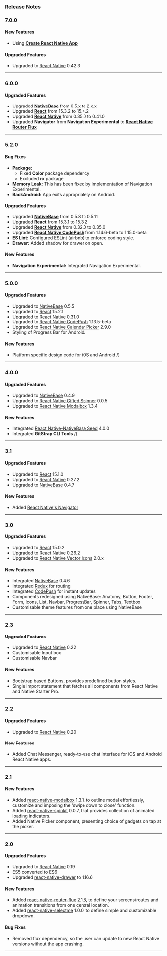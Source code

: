 ### Release Notes

### 7.0.0

#### New Features

*   Using [**Create React Native App**](https://github.com/react-community/create-react-native-app)

#### Upgraded Features

*   Upgraded to [React Native](https://github.com/facebook/react-native) 0.42.3

* * *

### 6.0.0

#### Upgraded Features

*   Upgraded [**NativeBase**](https://github.com/GeekyAnts/NativeBase) from 0.5.x to 2.x.x
*   Upgraded [**React**](https://facebook.github.io/react/) from 15.3.2 to 15.4.2
*   Upgraded [**React Native**](https://github.com/facebook/react-native) from 0.35.0 to 0.41.0
*   Upgraded **Navigator** from **Navigation Experimental** to [**React Native Router Flux**](https://github.com/aksonov/react-native-router-flux)

* * *

### 5.2.0

#### Bug Fixes

*   **Package:**
    *   Fixed **Color** package dependency
    *   Excluded **rx** package
*   **Memory Leak:** This has been fixed by implementation of Navigation Experimental.
*   **BackAndroid:** App exits appropriately on Android.

#### Upgraded Features

*   Upgraded [**NativeBase**](https://github.com/GeekyAnts/NativeBase) from 0.5.8 to 0.5.11
*   Upgraded [**React**](https://facebook.github.io/react/) from 15.3.1 to 15.3.2
*   Upgraded [**React Native**](https://github.com/facebook/react-native) from 0.32.0 to 0.35.0
*   Upgraded [**React Native CodePush**](https://github.com/Microsoft/react-native-code-push) from 1.14.6-beta to 1.15.0-beta
*   **ES Lint:** Configured ESLint (airbnb) to enforce coding style.
*   **Drawer:** Added shadow for drawer on open.

#### New Features

*   **Navigation Experimental:** Integrated Navigation Experimental.

* * *

### 5.0.0

#### Upgraded Features

*   Upgraded to [NativeBase](https://github.com/GeekyAnts/NativeBase) 0.5.5
*   Upgraded to [React](https://facebook.github.io/react/) 15.2.1
*   Upgraded to [React Native](https://github.com/facebook/react-native) 0.31.0
*   Upgraded to [React Native CodePush](https://github.com/Microsoft/react-native-code-push) 1.13.5-beta
*   Upgraded to [React Native Calendar Picker](https://github.com/stephy/CalendarPicker) 2.9.0
*   Styling of Progress Bar for Android.

#### New Features

*   Platform specific design code for iOS and Android
/)

* * *

### 4.0.0

#### Upgraded Features

*   Upgraded to [NativeBase](https://github.com/GeekyAnts/NativeBase) 0.4.9
*   Upgraded to [React Native Gifted Spinner](https://github.com/FaridSafi/react-native-gifted-spinner) 0.0.5
*   Upgraded to [React Native Modalbox](https://github.com/maxs15/react-native-modalbox) 1.3.4

#### New Features

*   Integrated [React Native-NativeBase Seed](https://github.com/GeekyAnts/react-native-native-base-seed) 4.0.0
*   Integrated **GitStrap CLI Tools**
/)

* * *

### 3.1

#### Upgraded Features

*   Upgraded to [React](https://facebook.github.io/react/) 15.1.0
*   Upgraded to [React Native](https://facebook.github.io/react-native/) 0.27.2
*   Upgraded to [NativeBase](http://nativebase.io/docs/v0.4.6/) 0.4.7

#### New Features

*   Added [React Native's Navigator](https://facebook.github.io/react-native/docs/navigator.html)


* * *

### 3.0

#### Upgraded Features

*   Upgraded to [React](https://facebook.github.io/react/) 15.0.2
*   Upgraded to [React Native](https://facebook.github.io/react-native/) 0.26.2
*   Upgraded to [React Native Vector Icons](https://github.com/oblador/react-native-vector-icons) 2.0.x

#### New Features

*   Integrated [NativeBase](http://nativebase.io/docs/v0.4.6/) 0.4.6
*   Integrated [Redux](http://redux.js.org/) for routing
*   Integrated [CodePush](https://github.com/Microsoft/react-native-code-push) for instant updates
*   Components redesigned using NativeBase: Anatomy, Button, Footer, Form, Icons, List, Navbar, ProgressBar, Spinner, Tabs, Textbox
*   Customisable theme features from one place using NativeBase


* * *

### 2.3

#### Upgraded Features

*   Upgraded to [React Native](https://facebook.github.io/react-native/) 0.22
*   Customisable Input box
*   Customisable Navbar

#### New Features

*   Bootstrap based Buttons, provides predefined button styles.
*   Single import statement that fetches all components from React Native and Native Starter Pro.


* * *

### 2.2

#### Upgraded Features

*   Upgraded to [React Native](https://facebook.github.io/react-native/) 0.20

#### New Features

*   Added Chat Messenger, ready-to-use chat interface for iOS and Android React Native apps.


* * *

### 2.1

#### New Features

*   Added [react-native-modalbox](https://github.com/maxs15/react-native-modalbox) 1.3.1, to outline modal effortlessly, customize and imposing the 'swipe down to close' function.
*   Added [react-native-spinkit](https://github.com/maxs15/react-native-spinkit) 0.0.7, that provides collection of animated loading indicators.
*   Added Native Picker component, presenting choice of gadgets on tap at the picker.


* * *

### 2.0

#### Upgraded Features

*   Upgraded to [React Native](https://facebook.github.io/react-native/) 0.19
*   ES5 converted to ES6
*   Upgraded [react-native-drawer](https://github.com/root-two/react-native-drawer) to 1.16.6

#### New Features

*   Added [react-native-router-flux](https://github.com/aksonov/react-native-router-flux) 2.1.8, to define your screens/routes and animation transitions from one central location.
*   Added [react-native-selectme](https://www.npmjs.com/package/react-native-selectme) 1.0.0, to define simple and customizable dropdown.

#### Bug Fixes

*   Removed flux dependency, so the user can update to new React Native versions without the app crashing.


* * *
